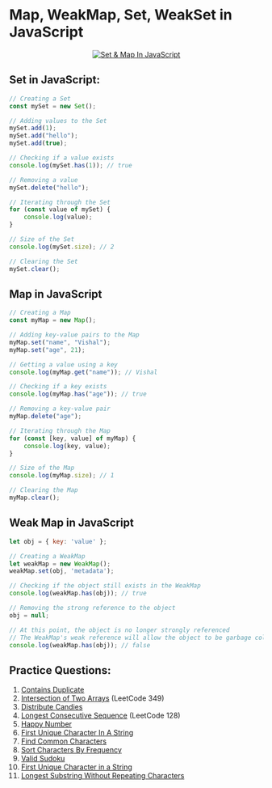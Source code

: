 # Map, WeakMap, Set, WeakSet in JavaScript

<p align="center">
  <a href="https://youtube.com/live/oxpVW_HSqvM">
  <img src="https://img.youtube.com/vi/oxpVW_HSqvM/0.jpg" alt="Set & Map In JavaScript" />
  </a>
</p>

## Set in JavaScript:

```javascript
// Creating a Set
const mySet = new Set();

// Adding values to the Set
mySet.add(1);
mySet.add("hello");
mySet.add(true);

// Checking if a value exists
console.log(mySet.has(1)); // true

// Removing a value
mySet.delete("hello");

// Iterating through the Set
for (const value of mySet) {
    console.log(value);
}

// Size of the Set
console.log(mySet.size); // 2

// Clearing the Set
mySet.clear();
```

## Map in JavaScript

```javascript
// Creating a Map
const myMap = new Map();

// Adding key-value pairs to the Map
myMap.set("name", "Vishal");
myMap.set("age", 21);

// Getting a value using a key
console.log(myMap.get("name")); // Vishal

// Checking if a key exists
console.log(myMap.has("age")); // true

// Removing a key-value pair
myMap.delete("age");

// Iterating through the Map
for (const [key, value] of myMap) {
    console.log(key, value);
}

// Size of the Map
console.log(myMap.size); // 1

// Clearing the Map
myMap.clear();
```

## Weak Map in JavaScript

```javascript
let obj = { key: 'value' };

// Creating a WeakMap
let weakMap = new WeakMap();
weakMap.set(obj, 'metadata');

// Checking if the object still exists in the WeakMap
console.log(weakMap.has(obj)); // true

// Removing the strong reference to the object
obj = null;

// At this point, the object is no longer strongly referenced
// The WeakMap's weak reference will allow the object to be garbage collected
console.log(weakMap.has(obj)); // false
```

## Practice Questions:

1. [Contains Duplicate](https://leetcode.com/problems/contains-duplicate/)
2. [Intersection of Two Arrays](https://leetcode.com/problems/intersection-of-two-arrays/) (LeetCode 349)
3. [Distribute Candies](https://leetcode.com/problems/distribute-candies/)
4. [Longest Consecutive Sequence](https://leetcode.com/problems/longest-consecutive-sequence/) (LeetCode 128)
5. [Happy Number](https://leetcode.com/problems/happy-number/)
6. [First Unique Character In A String](https://leetcode.com/problems/first-unique-character-in-a-string/)
7. [Find Common Characters](https://leetcode.com/problems/find-common-characters/)
8. [Sort Characters By Frequency](https://leetcode.com/problems/sort-characters-by-frequency/)
9. [Valid Sudoku](https://leetcode.com/problems/valid-sudoku/)
10. [First Unique Character in a String](https://leetcode.com/problems/first-unique-character-in-a-string/)
11. [Longest Substring Without Repeating Characters](https://leetcode.com/problems/longest-substring-without-repeating-characters/)